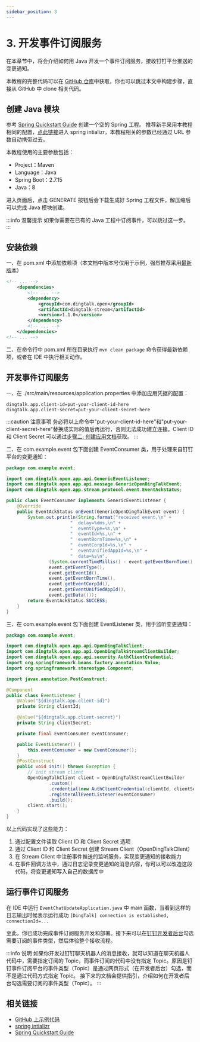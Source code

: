 ```yaml
---
sidebar_position: 3
---
```


# 3. 开发事件订阅服务

在本章节中，将会介绍如何用 Java 开发一个事件订阅服务，接收钉钉平台推送的变更通知。

本教程的完整代码可以在 [GitHub 仓库](https://github.com/open-dingtalk/dingtalk-tutorial-java)中获取，你也可以跳过本文中构建步骤，直接从 GitHub 中 clone 相关代码。

## 创建 Java 模块

参考 [Spring Quickstart Guide](https://spring.io/quickstart) 创建一个空的 Spring 工程。
推荐新手采用本教程相同的配置，[点此链接](https://start.spring.io/#!type=maven-project&language=java&platformVersion=2.7.15&packaging=jar&jvmVersion=1.8&groupId=com.example&artifactId=event-chat-update&name=event-chat-update&description=Demo%20project%20for%20DingTalk&packageName=com.example.event)进入 spring intializr，本教程相关的参数已经通过 URL 参数自动携带过去。

本教程使用的主要参数包括：

* Project：Maven
* Language：Java
* Spring Boot：2.7.15
* Java：8

进入页面后，点击 GENERATE 按钮后会下载生成好 Spring 工程文件，解压缩后可以完成 Java 模块创建。

:::info 温馨提示
如果你需要在已有的 Java 工程中订阅事件，可以跳过这一步。
:::

## 安装依赖

一、在 pom.xml 中添加依赖项（本文档中版本号仅用于示例，强烈推荐采用[最新版本](https://s01.oss.sonatype.org/?#nexus-search;quick~dingtalk-stream)）
```xml title="pom.xml" {4-8} showLineNumbers
<!-- ... -->
    <dependencies>
        <!-- ... -->
        <dependency>
			<groupId>com.dingtalk.open</groupId>
			<artifactId>dingtalk-stream</artifactId>
			<version>1.1.0</version>
		</dependency>
        <!-- ... -->
	</dependencies>
<!-- ... -->
```

二、在命令行中 pom.xml 所在目录执行 `mvn clean package` 命令获得最新依赖项，或者在 IDE 中执行相关动作。

## 开发事件订阅服务

一、在 ./src/main/resources/application.properties 中添加应用凭据的配置：
```text title="./src/main/resources/application.properties" showLineNumbers
dingtalk.app.client-id=put-your-client-id-here
dingtalk.app.client-secret=put-your-client-secret-here
```

:::caution 注意事项
务必将以上命令中"put-your-client-id-here"和"put-your-client-secret-here"替换成实际的值后再运行，否则无法成功建立连接。Client ID 和 Client Secret 可以通过[步骤二: 创建应用文档](create-app)获取。
:::

二、在 com.example.event 包下面创建 EventConsumer 类，用于处理来自钉钉平台的变更通知：
```java title="EventConsumer.java" showLineNumbers
package com.example.event;

import com.dingtalk.open.app.api.GenericEventListener;
import com.dingtalk.open.app.api.message.GenericOpenDingTalkEvent;
import com.dingtalk.open.app.stream.protocol.event.EventAckStatus;

public class EventConsumer implements GenericEventListener {
    @Override
    public EventAckStatus onEvent(GenericOpenDingTalkEvent event) {
        System.out.println(String.format("received event,\n" +
                        "  delay=%dms,\n" +
                        "  eventType=%s,\n" +
                        "  eventId=%s,\n" +
                        "  eventBornTime=%s,\n" +
                        "  eventCorpId=%s,\n" +
                        "  eventUnifiedAppId=%s,\n" +
                        "  data=%s\n",
                (System.currentTimeMillis() - event.getEventBornTime().longValue()),
                event.getEventType(),
                event.getEventId(),
                event.getEventBornTime(),
                event.getEventCorpId(),
                event.getEventUnifiedAppId(),
                event.getData()));
        return EventAckStatus.SUCCESS;
    }
}
```

三、在 com.example.event 包下面创建 EventListener 类，用于监听变更通知：

```java title="EventListener.java" showLineNumbers
package com.example.event;

import com.dingtalk.open.app.api.OpenDingTalkClient;
import com.dingtalk.open.app.api.OpenDingTalkStreamClientBuilder;
import com.dingtalk.open.app.api.security.AuthClientCredential;
import org.springframework.beans.factory.annotation.Value;
import org.springframework.stereotype.Component;

import javax.annotation.PostConstruct;

@Component
public class EventListener {
    @Value("${dingtalk.app.client-id}")
    private String clientId;

    @Value("${dingtalk.app.client-secret}")
    private String clientSecret;

    private final EventConsumer eventConsumer;

    public EventListener() {
        this.eventConsumer = new EventConsumer();
    }
    @PostConstruct
    public void init() throws Exception {
        // init stream client
        OpenDingTalkClient client = OpenDingTalkStreamClientBuilder
                .custom()
                .credential(new AuthClientCredential(clientId, clientSecret))
                .registerAllEventListener(eventConsumer)
                .build();
        client.start();
    }
}
```

以上代码实现了这些能力：
1. 通过配置文件读取 Client ID 和 Client Secret 选项
2. 通过 Client ID 和 Client Secret 创建 Stream Client（OpenDingTalkClient）
3. 在 Stream Client 中注册事件推送的监听服务，实现变更通知的接收能力
4. 在事件回调方法中，通过日志记录变更通知的消息内容，你可以可以改造这段代码，将变更通知写入自己的数据库中

## 运行事件订阅服务

在 IDE 中运行 `EventChatUpdateApplication.java` 中 main 函数，当看到这样的日志输出时候表示运行成功 `[DingTalk] connection is established, connectionId=...`

至此，你已成功完成事件订阅服务开发和部署。接下来可以在[钉钉开发者后台](https://open-dev.dingtalk.com)勾选需要订阅的事件类型，然后体验整个接收流程。

:::info 说明
如果你开发过钉钉聊天机器人的消息接收，就可以知道在聊天机器人代码中，需要指定订阅的 Topic，而事件订阅的代码中没有指定 Topic。原因是钉钉事件订阅平台的事件类型（Topic）是通过网页形式（在开发者后台）勾选，而不是通过代码方式指定 Topic。
接下来的文档会提供指引，介绍如何在开发者后台勾选需要订阅的事件类型（Topic）。
:::

## 相关链接

* [GitHub 上示例代码](https://github.com/open-dingtalk/dingtalk-tutorial-java)
* [spring intializr](https://start.spring.io/)
* [Spring Quickstart Guide](https://spring.io/quickstart)
